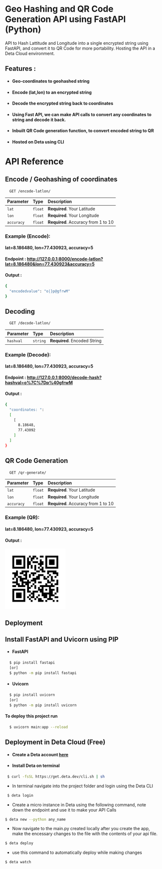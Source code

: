 
# Geo Hashing and QR Code Generation API using FastAPI (Python)
API to Hash Lattitude and Longitude into a single encrypted string using FastAPI, and convert it to QR Code for more portability. Hosting the API in a Deta Cloud environment.
## Features :
- #### Geo-coordinates to geohashed string
- #### Encode (lat,lon) to an encrypted string
- #### Decode the encrypted string back to coordinates
- #### Using Fast API, we can make API calls to convert any coordinates to string and decode it back.
- #### Inbuilt QR Code generation function, to convert encoded string to QR
- #### Hosted on Deta using CLI


# API Reference

## Encode / Geohashing of coordinates

```http
  GET /encode-latlon/
```

| Parameter | Type     | Description                |
| :-------- | :------- | :------------------------- |
| `lat` | `float` | **Required**. Your Latitude |
| `lon` | `float` | **Required**. Your Longitude |
| `accuracy` | `float` | **Required**. Accuracy from 1 to 10 |

### Example (Encode):
#### lat=8.186480, lon=77.430923, accuracy=5

#### Endpoint : http://127.0.0.1:8000/encode-latlon?lat=8.186480&lon=77.430923&accuracy=5

#### Output : 
```bash
{
  "encodedvalue": "o|}p@gfrwM"
}
```

## Decoding 

```http
  GET /decode-latlon/
```

| Parameter | Type     | Description                       |
| :-------- | :------- | :-------------------------------- |
| `hashval`      | `string` | **Required**. Encoded String |

### Example (Decode): 
#### lat=8.186480, lon=77.430923, accuracy=5

#### Endpoint : http://127.0.0.1:8000/decode-hash?hashval=o%7C%7Dp%40gfrwM

#### Output : 
```bash
{
  "coordinates: ": 
  [
    [
      8.18648,
      77.43092
    ]
  ]
}
```
## QR Code Generation 

```http
  GET /qr-generate/
```

| Parameter | Type     | Description                |
| :-------- | :------- | :------------------------- |
| `lat` | `float` | **Required**. Your Latitude |
| `lon` | `float` | **Required**. Your Longitude |
| `accuracy` | `float` | **Required**. Accuracy from 1 to 10 |

### Example (QR): 
#### lat=8.186480, lon=77.430923, accuracy=5

#### Output : 
<img src="qr.png" alt="Geohashing" height="200" width="200">


  
## Deployment

## Install FastAPI and Uvicorn using PIP
- #### FastAPI
```bash
  $ pip install fastapi 
  [or]
  $ python -m pip install fastapi
```
- #### Uvicorn
```bash
  $ pip install uvicorn 
  [or]
  $ python -m pip install uvicorn
```

#### To deploy this project run

```bash
  $ uvicorn main:app --reload
```

 ## Deployment in Deta Cloud (Free)
 - #### Create a Deta account [here](https://web.deta.sh/)
 - #### Install Deta on terminal 
 ```bash
  $ curl -fsSL https://get.deta.dev/cli.sh | sh
 ```
 - In terminal navigate into the project folder and login using the Deta CLI 
 ```bash
  $ deta login
 ```
 - Create a micro instance in Deta using the following command, note down the endpoint and use it to make your API Calls
 ```bash
$ deta new --python any_name
 ```
 - Now navigate to the main.py created locally after you create the app, make the encessary changes to the file with the contents of your api file.
  ```bash
$ deta deploy
  ```
  - use this command to automatically deploy while making changes 
  ```zsh
  $ deta watch
  ```
